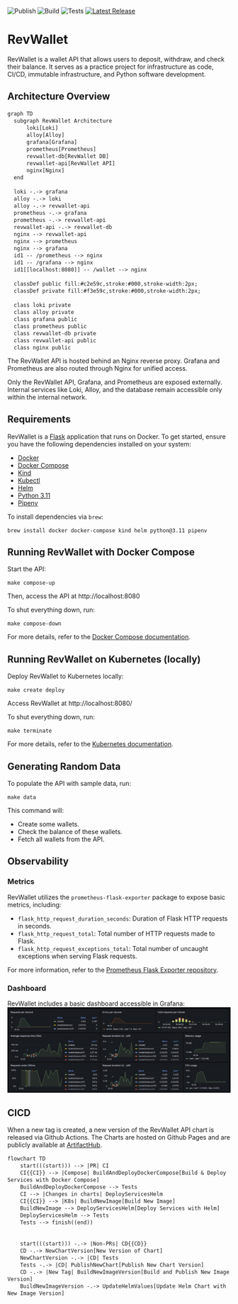 ![Publish](https://github.com/arthurjguerra/revwallet/actions/workflows/publish-chart.yaml/badge.svg)
![Build](https://github.com/arthurjguerra/revwallet/actions/workflows/build.yaml/badge.svg)
![Tests](https://github.com/arthurjguerra/revwallet/actions/workflows/tests.yaml/badge.svg)
[![Latest Release](https://img.shields.io/github/v/release/arthurjguerra/revwallet?include_prereleases)]([https://github.com/kubernetes/minikube/releases/latest](https://github.com/arthurjguerra/revwallet/releases/latest))

# RevWallet
RevWallet is a wallet API that allows users to deposit, withdraw, and check their balance. It serves as a practice project for infrastructure as code, CI/CD, immutable infrastructure, and Python software development.

## Architecture Overview
```mermaid
graph TD
  subgraph RevWallet Architecture
      loki[Loki]
      alloy[Alloy]
      grafana[Grafana]
      prometheus[Prometheus]
      revwallet-db[RevWallet DB]
      revwallet-api[RevWallet API]
      nginx[Nginx]
  end

  loki -.-> grafana
  alloy -.-> loki
  alloy -.-> revwallet-api
  prometheus -.-> grafana
  prometheus -.-> revwallet-api
  revwallet-api -.-> revwallet-db
  nginx --> revwallet-api
  nginx --> prometheus
  nginx --> grafana
  id1 -- /prometheus --> nginx
  id1 -- /grafana --> nginx
  id1[[localhost:8080]] -- /wallet --> nginx

  classDef public fill:#c2e59c,stroke:#000,stroke-width:2px;
  classDef private fill:#f3e59c,stroke:#000,stroke-width:2px;

  class loki private
  class alloy private
  class grafana public
  class prometheus public
  class revwallet-db private
  class revwallet-api public
  class nginx public
```
The RevWallet API is hosted behind an Nginx reverse proxy. Grafana and Prometheus are also routed through Nginx for unified access.

Only the RevWallet API, Grafana, and Prometheus are exposed externally. Internal services like Loki, Alloy, and the database remain accessible only within the internal network.

## Requirements
RevWallet is a [Flask](https://flask.palletsprojects.com/en/3.0.x/) application that runs on Docker. To get started, ensure you have the following dependencies installed on your system:
- [Docker](https://docs.docker.com/guides/getting-started/)
- [Docker Compose](https://docs.docker.com/compose/gettingstarted/)
- [Kind](https://kind.sigs.k8s.io/docs/user/quick-start/)
- [Kubectl](https://kubernetes.io/docs/reference/kubectl/)
- [Helm](https://helm.sh/docs/intro/quickstart/)
- [Python 3.11](https://www.python.org/downloads/)
- [Pipenv](https://pipenv.pypa.io/en/latest/)

To install dependencies via `brew`:
```
brew install docker docker-compose kind helm python@3.11 pipenv
```

## Running RevWallet with Docker Compose
Start the API:
```
make compose-up
```
Then, access the API at http://localhost:8080

To shut everything down, run:
```
make compose-down
```

For more details, refer to the [Docker Compose documentation](docs/docker-compose.md).

## Running RevWallet on Kubernetes (locally)
Deploy RevWallet to Kubernetes locally:

```
make create deploy
```

Access RevWallet at http://localhost:8080/

To shut everything down, run:
```
make terminate
```

For more details, refer to the [Kubernetes documentation](docs/k8s-kind.md).

## Generating Random Data
To populate the API with sample data, run:

```
make data
```

This command will:
- Create some wallets.
- Check the balance of these wallets.
- Fetch all wallets from the API.

## Observability

### Metrics
RevWallet utilizes the `prometheus-flask-exporter` package to expose basic metrics, including:

- `flask_http_request_duration_seconds`: Duration of Flask HTTP requests in seconds.
- `flask_http_request_total`: Total number of HTTP requests made to Flask.
- `flask_http_request_exceptions_total`: Total number of uncaught exceptions when serving Flask requests.

For more information, refer to the [Prometheus Flask Exporter repository](https://github.com/rycus86/prometheus_flask_exporter).

### Dashboard
RevWallet includes a basic dashboard accessible in Grafana:
![revwallet-dashboard](./docs/img/revwallet-dashboard.png)

## CICD
When a new tag is created, a new version of the RevWallet API chart is released via Github Actions. The Charts are hosted on Github Pages and are publicly available at [ArtifactHub](https://artifacthub.io/packages/helm/revwallet/revwallet-api).

```mermaid
flowchart TD
    start(((start))) --> |PR| CI
    CI{{CI}} --> |Compose| BuildAndDeployDockerCompose[Build & Deploy Services with Docker Compose]
    BuildAndDeployDockerCompose --> Tests
    CI --> |Changes in charts| DeployServicesHelm
    CI{{CI}} --> |K8s| BuildNewImage[Build New Image]
    BuildNewImage --> DeployServicesHelm[Deploy Services with Helm]
    DeployServicesHelm --> Tests
    Tests --> finish((end))


    start(((start))) -.-> |Non-PRs| CD{{CD}}
    CD -.-> NewChartVersion[New Version of Chart]
    NewChartVersion -.-> |CD| Tests
    Tests -.-> |CD| PublishNewChart[Publish New Chart Version]
    CD -.-> |New Tag| BuildNewImageVersion[Build and Publish New Image Version]
    BuildNewImageVersion -.-> UpdateHelmValues[Update Helm Chart with New Image Version]
```


